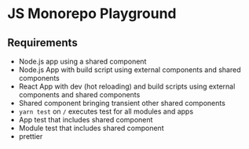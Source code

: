 # JS Monorepo Playground

## Requirements

* Node.js app using a shared component
* Node.js App with build script using external components and shared components
* React App with dev (hot reloading) and build scripts using external components and shared components
* Shared component bringing transient other shared components
* `yarn test` on `/` executes test for all modules and apps
* App test that includes shared component
* Module test that includes shared component
* prettier